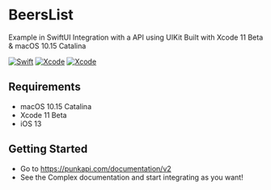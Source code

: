 # BeersList
Example in SwiftUI Integration with a API using UIKit
Built with Xcode 11 Beta & macOS 10.15 Catalina

[![Swift](https://img.shields.io/badge/Swift-5.1-orange.svg)](https://swift.org)
[![Xcode](https://img.shields.io/badge/Xcode-11.0-blue.svg)](https://developer.apple.com/xcode)
[![Xcode](https://img.shields.io/badge/macOS-15.0-blue.svg)](https://developer.apple.com/macOS)


## Requirements
- macOS 10.15 Catalina
- Xcode 11 Beta
- iOS 13

## Getting Started
- Go to https://punkapi.com/documentation/v2
- See the Complex documentation and start integrating as you want!

